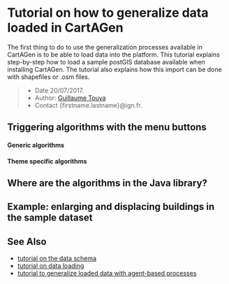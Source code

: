 # Tutorial on how to generalize data loaded in CartAGen
The first thing to do to use the generalization processes available in CartAGen is to be able to load data into the platform. This tutorial explains step-by-step how to load a sample postGIS database available when installing CartAGen. 
The tutorial also explains how this import can be done with shapefiles or .osm files.

> - Date 20/07/2017.
> - Author: [Guillaume Touya][1]
> - Contact {firstname.lastname}@ign.fr.



Triggering algorithms with the menu buttons
-------------
#### [](#header-4)Generic algorithms

#### [](#header-4)Theme specific algorithms


Where are the algorithms in the Java library?
-------------


Example: enlarging and displacing buildings in the sample dataset
-------------



See Also
-------------
- [tutorial on the data schema][9]
- [tutorial on data loading][8]
- [tutorial to generalize loaded data with agent-based processes][7]


[1]: http://recherche.ign.fr/labos/cogit/english/cv.php?prenom=&nom=Touya
[2]: https://github.com/IGNF/geoxygene
[3]: https://github.com/IGNF/CartAGen/tree/master/cartagen-core/src/main/java/fr/ign/cogit/cartagen/core/defaultschema
[4]: https://en.wikipedia.org/wiki/Factory_method_pattern
[5]: https://github.com/IGNF/CartAGen/tree/master/cartagen-core/src/main/java/fr/ign/cogit/cartagen/osm/schema
[6]: http://citeseerx.ist.psu.edu/viewdoc/summary?doi=10.1.1.202.4737
[7]: /tuto_agents.md
[8]: /tuto_import_data.md
[9]: /tuto_schema.md
